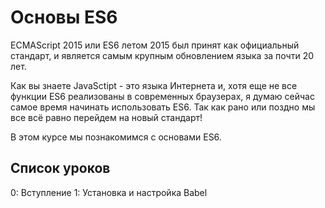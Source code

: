 # Основы ES6

ECMAScript 2015 или ES6 летом 2015 был принят как официальный стандарт, и является самым крупным обновлением языка за почти 20 лет.

Как вы знаете JavaSctipt - это языка Интернета и, хотя еще не все функции ES6 реализованы в современных браузерах, я думаю сейчас самое время начинать использовать ES6. Так как рано или поздно мы все всё равно перейдем на новый стандарт!

В этом курсе мы познакомимся с основами ES6.

## Список уроков
0: Вступление
1: Установка и настройка Babel
